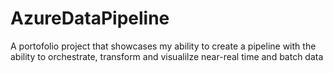 # AzureDataPipeline
A portofolio project that showcases my ability to create a pipeline with the ability to orchestrate, transform and visualilze near-real time and batch data
